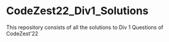 # CodeZest22_Div1_Solutions
This repository consists of all the solutions to Div 1 Questions of CodeZest'22

